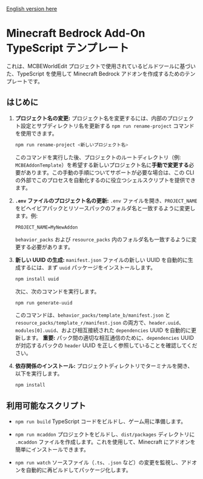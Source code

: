 [English version here](README.md)

# Minecraft Bedrock Add-On TypeScript テンプレート

これは、MCBEWorldEdit プロジェクトで使用されているビルドツールに基づいた、TypeScript を使用して Minecraft Bedrock アドオンを作成するためのテンプレートです。

## はじめに

1.  **プロジェクト名の変更:**
    プロジェクト名を変更するには、内部のプロジェクト設定とサブディレクトリ名を更新する `npm run rename-project` コマンドを使用できます。
    ```bash
    npm run rename-project <新しいプロジェクト名>
    ```
    このコマンドを実行した後、プロジェクトのルートディレクトリ（例: `MCBEAddonTemplate`）を希望する新しいプロジェクト名に**手動で変更する**必要があります。この手動の手順についてサポートが必要な場合は、この CLI の外部でこのプロセスを自動化するのに役立つシェルスクリプトを提供できます。

2.  **`.env` ファイルのプロジェクト名の更新:**
    `.env` ファイルを開き、`PROJECT_NAME` をビヘイビアパックとリソースパックのフォルダ名と一致するように変更します。例:
    ```
    PROJECT_NAME=MyNewAddon
    ```
    `behavior_packs` および `resource_packs` 内のフォルダ名も一致するように変更する必要があります。

3.  **新しい UUID の生成:**
    `manifest.json` ファイルの新しい UUID を自動的に生成するには、まず `uuid` パッケージをインストールします。
    ```bash
    npm install uuid
    ```
    次に、次のコマンドを実行します。
    ```bash
    npm run generate-uuid
    ```
    このコマンドは、`behavior_packs/template_b/manifest.json` と `resource_packs/template_r/manifest.json` の両方で、`header.uuid`、`modules[0].uuid`、および相互接続された `dependencies` UUID を自動的に更新します。
    **重要:** パック間の適切な相互通信のために、`dependencies` UUID が対応するパックの `header` UUID を正しく参照していることを確認してください。

4.  **依存関係のインストール:**
    プロジェクトディレクトリでターミナルを開き、以下を実行します。
    ```bash
    npm install
    ```

## 利用可能なスクリプト

*   `npm run build`
    TypeScript コードをビルドし、ゲーム用に準備します。

*   `npm run mcaddon`
    プロジェクトをビルドし、`dist/packages` ディレクトリに `.mcaddon` ファイルを作成します。これを使用して、Minecraft にアドオンを簡単にインストールできます。

*   `npm run watch`
    ソースファイル（`.ts`、`.json` など）の変更を監視し、アドオンを自動的に再ビルドしてパッケージ化します。
